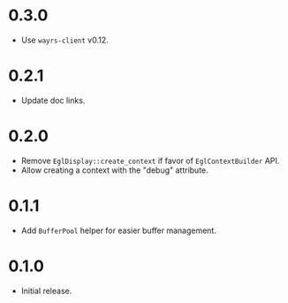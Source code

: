 # 0.3.0

- Use `wayrs-client` v0.12.

# 0.2.1

- Update doc links.

# 0.2.0

- Remove `EglDisplay::create_context` if favor of `EglContextBuilder` API.
- Allow creating a context with the "debug" attribute.

# 0.1.1

- Add `BufferPool` helper for easier buffer management.

# 0.1.0

- Initial release.
